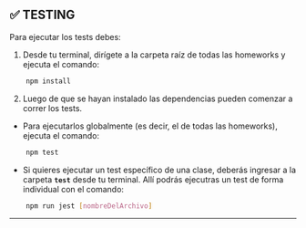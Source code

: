 ## **✅ TESTING**

Para ejecutar los tests debes:

1. Desde tu terminal, dirígete a la carpeta raíz de todas las homeworks y ejecuta el comando:

```bash
    npm install
```

2. Luego de que se hayan instalado las dependencias pueden comenzar a correr los tests.

-  Para ejecutarlos globalmente (es decir, el de todas las homeworks), ejecuta el comando:

```bash
    npm test
```

-  Si quieres ejecutar un test específico de una clase, deberás ingresar a la carpeta **`test`** desde tu terminal. Allí podrás ejecutras un test de forma individual con el comando:

```bash
    npm run jest [nombreDelArchivo]
```

---

</br >

